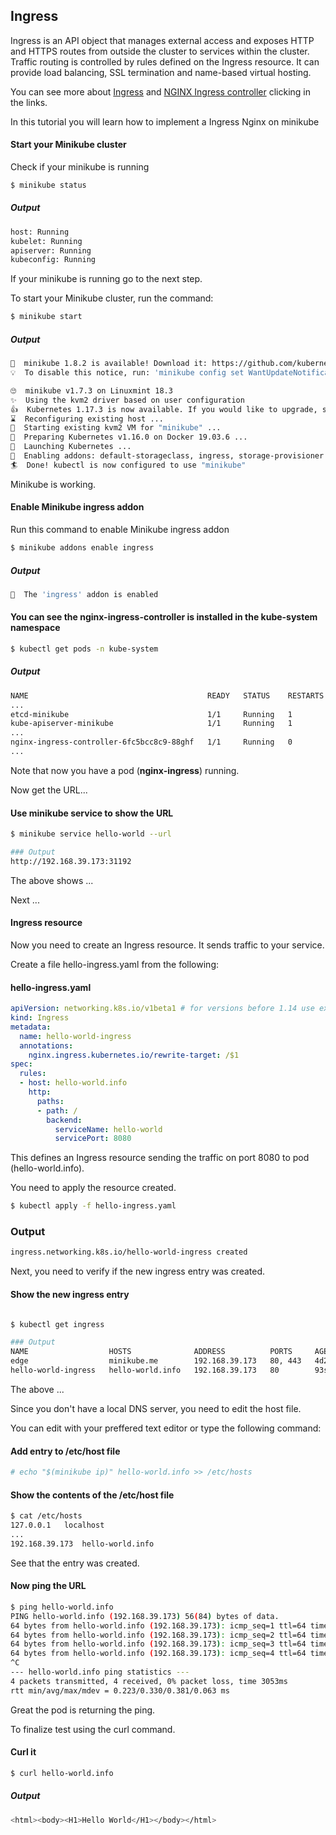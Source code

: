 

## Ingress

Ingress is an API object that manages external access and exposes HTTP and HTTPS routes from outside the cluster to services within the cluster. Traffic routing is controlled by rules defined on the Ingress resource.
It can provide load balancing, SSL termination and name-based virtual hosting.

You can see more about [Ingress](https://kubernetes.io/docs/concepts/services-networking/ingress/) and [NGINX Ingress controller](https://kubernetes.io/docs/tasks/access-application-cluster/ingress-minikube/) clicking in the links.


 In this tutorial you will learn how to implement a Ingress Nginx on minikube

#### Start your Minikube cluster

Check if your minikube is running  
```sh
$ minikube status
```
##### Output
```sh
host: Running
kubelet: Running
apiserver: Running
kubeconfig: Running
```

If your minikube is running go to the next step.  

To start your Minikube cluster, run the command:

```sh
$ minikube start
```
##### Output
```sh
🎉  minikube 1.8.2 is available! Download it: https://github.com/kubernetes/minikube/releases/tag/v1.8.2
💡  To disable this notice, run: 'minikube config set WantUpdateNotification false'

🙄  minikube v1.7.3 on Linuxmint 18.3
✨  Using the kvm2 driver based on user configuration
👍  Kubernetes 1.17.3 is now available. If you would like to upgrade, specify: --kubernetes-version=1.17.3
⌛  Reconfiguring existing host ...
🔄  Starting existing kvm2 VM for "minikube" ...
🐳  Preparing Kubernetes v1.16.0 on Docker 19.03.6 ...
🚀  Launching Kubernetes ...
🌟  Enabling addons: default-storageclass, ingress, storage-provisioner
🏄  Done! kubectl is now configured to use "minikube"
```

Minikube is working.


#### Enable Minikube ingress addon

Run this command to enable Minikube ingress addon
```sh
$ minikube addons enable ingress
```
##### Output
```sh
🌟  The 'ingress' addon is enabled
```

#### You can see the nginx-ingress-controller is installed in the kube-system namespace
```sh
$ kubectl get pods -n kube-system
```
##### Output
```sh
NAME                                        READY   STATUS    RESTARTS   AGE
...
etcd-minikube                               1/1     Running   1          4d22h
kube-apiserver-minikube                     1/1     Running   1          4d22h
...
nginx-ingress-controller-6fc5bcc8c9-88ghf   1/1     Running   0          89s
...

```
Note that now you have a pod (**nginx-ingress**) running.


Now get the URL...

#### Use minikube service to show the URL

```sh  
$ minikube service hello-world --url

### Output
http://192.168.39.173:31192
```

The above shows ...

Next ...


#### Ingress resource

Now you need to create an Ingress resource. It sends traffic to your service.

Create a file hello-ingress.yaml from the following:
#### hello-ingress.yaml
```yaml
apiVersion: networking.k8s.io/v1beta1 # for versions before 1.14 use extensions/v1beta1
kind: Ingress
metadata:
  name: hello-world-ingress
  annotations:
    nginx.ingress.kubernetes.io/rewrite-target: /$1
spec:
  rules:
  - host: hello-world.info
    http:
      paths:
      - path: /
        backend:
          serviceName: hello-world
          servicePort: 8080

```
This defines an Ingress resource sending the traffic on port 8080 to pod (hello-world.info).

You need to apply the resource created.

```sh  
$ kubectl apply -f hello-ingress.yaml
```
### Output
```sh
ingress.networking.k8s.io/hello-world-ingress created
```

Next, you need to verify if the new ingress entry was created.

#### Show the new ingress entry  

```sh  

$ kubectl get ingress

### Output
NAME                  HOSTS              ADDRESS          PORTS     AGE
edge                  minikube.me        192.168.39.173   80, 443   4d23h
hello-world-ingress   hello-world.info   192.168.39.173   80        93s

```
The above ...

Since you don't have a local DNS server, you need to edit the host file.

You can edit with your preffered text editor or type the following command:

#### Add entry to /etc/host file  

```sh  
# echo "$(minikube ip)" hello-world.info >> /etc/hosts
```

#### Show the contents of the /etc/host file
```sh
$ cat /etc/hosts
127.0.0.1	localhost
...
192.168.39.173	hello-world.info
```
See that the entry was created.

#### Now ping the URL

```sh
$ ping hello-world.info
PING hello-world.info (192.168.39.173) 56(84) bytes of data.
64 bytes from hello-world.info (192.168.39.173): icmp_seq=1 ttl=64 time=0.363 ms
64 bytes from hello-world.info (192.168.39.173): icmp_seq=2 ttl=64 time=0.381 ms
64 bytes from hello-world.info (192.168.39.173): icmp_seq=3 ttl=64 time=0.354 ms
64 bytes from hello-world.info (192.168.39.173): icmp_seq=4 ttl=64 time=0.223 ms
^C
--- hello-world.info ping statistics ---
4 packets transmitted, 4 received, 0% packet loss, time 3053ms
rtt min/avg/max/mdev = 0.223/0.330/0.381/0.063 ms

```

Great the pod is returning the ping.

To finalize test using the curl command.

#### Curl it  
```sh
$ curl hello-world.info
```
##### Output
```sh
<html><body><H1>Hello World</H1></body></html>
```
